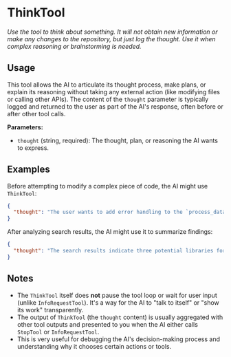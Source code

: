 ﻿# ThinkTool

*Use the tool to think about something. It will not obtain new information or make any changes to the repository, but just log the thought. Use it when complex reasoning or brainstorming is needed.*

## Usage

This tool allows the AI to articulate its thought process, make plans, or explain its reasoning without taking any external action (like modifying files or calling other APIs). The content of the `thought` parameter is typically logged and returned to the user as part of the AI's response, often before or after other tool calls.

**Parameters:**
-   `thought` (string, required): The thought, plan, or reasoning the AI wants to express.

## Examples

Before attempting to modify a complex piece of code, the AI might use `ThinkTool`:

```json
{
  "thought": "The user wants to add error handling to the `process_data` function. I need to identify the main try-catch block or add one if it doesn't exist. I will first read the file to understand its current structure, then plan the specific code modifications. I should be careful not to alter existing logic unintentionally."
}
```

After analyzing search results, the AI might use it to summarize findings:

```json
{
  "thought": "The search results indicate three potential libraries for this task: LibA, LibB, and LibC. LibA seems most popular but LibC has better documentation for our specific use case. I will proceed by recommending LibC."
}
```

## Notes

-   The `ThinkTool` itself does **not** pause the tool loop or wait for user input (unlike `InfoRequestTool`). It's a way for the AI to "talk to itself" or "show its work" transparently.
-   The output of `ThinkTool` (the `thought` content) is usually aggregated with other tool outputs and presented to you when the AI either calls `StopTool` or `InfoRequestTool`.
-   This is very useful for debugging the AI's decision-making process and understanding why it chooses certain actions or tools.